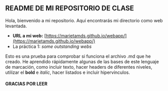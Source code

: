 ## **README** DE MI REPOSITORIO DE CLASE

Hola, bienvenido a mi repositorio. Aquí encontrarás mi directorio como web levantada.

- **URL a mi web:** [https://marietamds.github.io/webapp/](https://marietamds.github.io/webapp/)
- La práctica 1: *some outstanding webs*

Esto es una prueba para comprobar si funciona el archivo .md que he creado. He aprendido rápidamente algunas de las bases de este lenguaje de marcación, como incluir texto, hacer headers de diferentes niveles, utilizar el **bold** e *italic*, hacer listados e incluir hipervínculos.

#### **GRACIAS POR LEER**